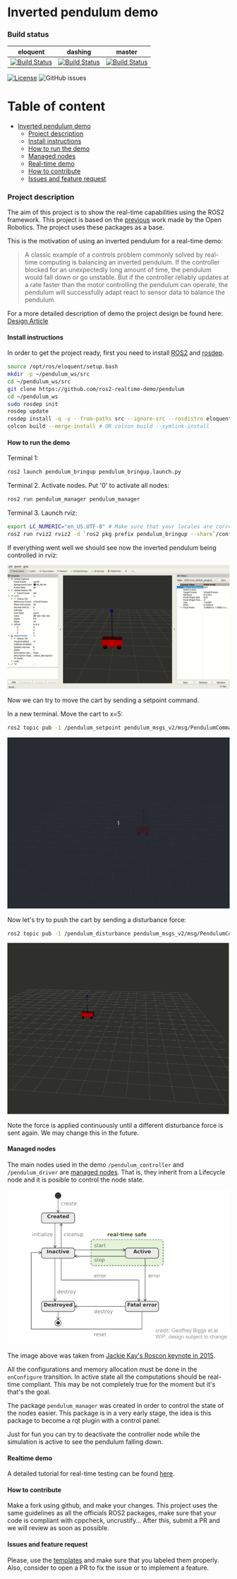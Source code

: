 # Inverted pendulum demo

### Build status

| eloquent |  dashing | master |
|--------- | -------- | ------- |
| [![Build Status](https://travis-ci.com/ros2-realtime-demo/pendulum.svg?branch=eloquent)](https://travis-ci.com/ros2-realtime-demo/pendulum)  | [![Build Status](https://travis-ci.com/ros2-realtime-demo/pendulum.svg?branch=dashing)](https://travis-ci.com/ros2-realtime-demo/pendulum) | [![Build Status](https://travis-ci.com/ros2-realtime-demo/pendulum.svg?branch=master)](https://travis-ci.com/ros2-realtime-demo/pendulum) |

[![License](https://img.shields.io/badge/license-Apache%202-blue)]() ![GitHub issues](https://img.shields.io/github/issues/ros2-realtime-demo/pendulum)

# Table of content

* [Inverted pendulum demo](#inverted-pendulum-demo)
    * [Project description](#project-description)
    * [Install instructions](#install-instructions)
    * [How to run the demo](#how-to-run-the-demo)
    * [Managed nodes](#managed-nodes)
    * [Real-time demo](#rtdemo)
    * [How to contribute](#how-to-contribute)
    * [Issues and feature request](#issues-and-feature-request)

### Project description

The aim of this project is to show the real-time capabilities using the ROS2 framework. This project is based on the [previous](https://index.ros.org/doc/ros2/Tutorials/Real-Time-Programming/) work made by the Open Robotics. The project uses these packages as a base.

This is the motivation of using an inverted pendulum for a real-time demo:

>A classic example of a controls problem commonly solved by real-time computing is balancing an inverted pendulum. If the controller blocked for an unexpectedly long amount of time, the pendulum would fall down or go unstable. But if the controller reliably updates at a rate faster than the motor controlling the pendulum can operate, the pendulum will successfully adapt react to sensor data to balance the pendulum.

For a more detailed description of demo the project design be found here: [Design Article](docs/design.md)

#### Install instructions

In order to get the project ready, first you need to install [ROS2](https://index.ros.org/doc/ros2/Installation/Eloquent/) and [rosdep](http://wiki.ros.org/rosdep).


```bash
source /opt/ros/eloquent/setup.bash
mkdir -p ~/pendulum_ws/src
cd ~/pendulum_ws/src
git clone https://github.com/ros2-realtime-demo/pendulum
cd ~/pendulum_ws
sudo rosdep init
rosdep update
rosdep install -q -y --from-paths src --ignore-src --rosdistro eloquent
colcon build --merge-install # OR colcon build --symlink-install
```

#### How to run the demo

Terminal 1:
```bash
ros2 launch pendulum_bringup pendulum_bringup.launch.py
```

Terminal 2. Activate nodes. Put '0' to activate all nodes:
```bash
ros2 run pendulum_manager pendulum_manager
```

Terminal 3. Launch rviz:
```bash
export LC_NUMERIC="en_US.UTF-8" # Make sure that your locales are correctly setup.
ros2 run rviz2 rviz2 -d `ros2 pkg prefix pendulum_bringup --share`/config/pendulum.rviz
```

If everything went well we should see now the inverted pendulum being controlled in rviz:

![pendulum_rviz](docs/images/pendulum_rviz.gif)

Now we can try to move the cart by sending a setpoint command.


In a new terminal. Move the cart to x=5:
```bash
ros2 topic pub -1 /pendulum_setpoint pendulum_msgs_v2/msg/PendulumCommand "cart_position: 5.0"
```

![pendulum_rviz](docs/images/pendulum_rviz_setpoint.gif)

Now let's try to push the cart by sending a disturbance force:

```bash
ros2 topic pub -1 /pendulum_disturbance pendulum_msgs_v2/msg/PendulumCommand "cart_force: 100"
```
![pendulum_rviz](docs/images/pendulum_rviz_disturbance.gif)

Note the force is applied continuously until a different disturbance force is sent again. We may change this in the future.

#### Managed nodes

The main nodes used in the demo `/pendulum_controller` and `/pendulum_driver` are [managed nodes](https://design.ros2.org/articles/node_lifecycle.html). That is, they inherit from a Lifecycle node and it is posible to control the node state.

![lifecycle_rt](docs/images/node_lifecycle_rt.png)

The image above was taken from [Jackie Kay's Roscon keynote in 2015](https://roscon.ros.org/2015/presentations/RealtimeROS2.pdf).

All the configurations and memory allocation must be done in the `onConfigure` transition. In active state all the computations should be real-time compliant. This may be not completely true for the moment but it's that's the goal.

The package `pendulum_manager` was created in order to control the state of the nodes easier. This package is in a very early stage, the idea is this package to become a rqt plugin with a control panel.

Just for fun you can try to deactivate the controller node while the simulation is active to see the pendulum falling down.

#### Realtime demo <a name="rtdemo"></a>

A detailed tutorial for real-time testing can be found [here](docs/real_time_tutorial.md).

#### How to contribute

Make a fork using github, and make your changes. This project uses the same guidelines as all the officials ROS2 packages, make sure that your code is compliant with cppcheck, uncrustify...
After this, submit a PR and we will review as soon as possible.

#### Issues and feature request

Please, use the [templates](https://github.com/ros2-realtime-demo/pendulum/issues/new/choose) and make sure that you labeled them properly. Also, consider to open a PR to fix the issue or to implement a feature.
